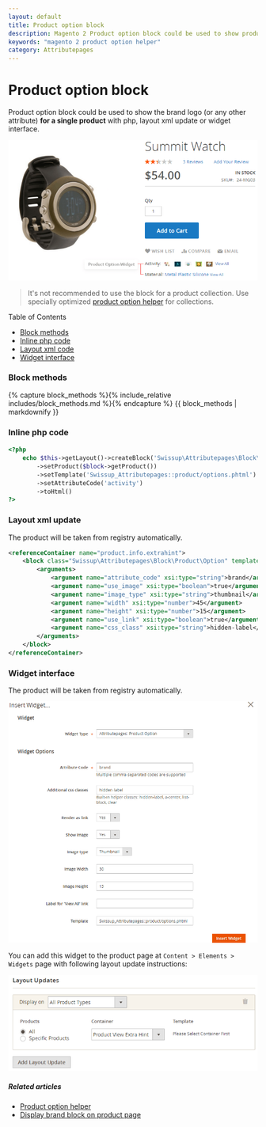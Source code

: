 ```yaml
---
layout: default
title: Product option block
description: Magento 2 Product option block could be used to show product brand logo at product page
keywords: "magento 2 product option helper"
category: Attributepages
---
```


# Product option block

Product option block could be used to show the brand logo (or any other attribute)
**for a single product** with php, layout xml update or widget interface.

![Attribute based pages frontend](/images/m2/attributepages/use-cases/activity_and_material_blocks_on_product_page.png)

> It's not recommended to use the block for a product collection. Use specially optimized
> [product option helper](/m2/extensions/attributepages/widgets-and-blocks/product-option-helper)
> for collections.

Table of Contents

- [Block methods](#block-methods)
- [Inline php code](#inline-php-code)
- [Layout xml code](#layout-xml-update)
- [Widget interface](#widget-interface)

### Block methods

{% capture block_methods %}{% include_relative includes/block_methods.md %}{% endcapture %}
{{ block_methods | markdownify }}

### Inline php code

```php
<?php
    echo $this->getLayout()->createBlock('Swissup\Attributepages\Block\Product\Option')
        ->setProduct($block->getProduct())
        ->setTemplate('Swissup_Attributepages::product/options.phtml')
        ->setAttributeCode('activity')
        ->toHtml()
?>
```

### Layout xml update

The product will be taken from registry automatically.

```xml
<referenceContainer name="product.info.extrahint">
    <block class="Swissup\Attributepages\Block\Product\Option" template="Swissup_Attributepages::product/options.phtml" name="attributepage_brand">
        <arguments>
            <argument name="attribute_code" xsi:type="string">brand</argument>
            <argument name="use_image" xsi:type="boolean">true</argument>
            <argument name="image_type" xsi:type="string">thumbnail</argument>
            <argument name="width" xsi:type="number">45</argument>
            <argument name="height" xsi:type="number">15</argument>
            <argument name="use_link" xsi:type="boolean">true</argument>
            <argument name="css_class" xsi:type="string">hidden-label</argument>
        </arguments>
    </block>
</referenceContainer>
```

### Widget interface

The product will be taken from registry automatically.

![Widget popup](/images/m2/attributepages/widgets-and-blocks/widget.png)

You can add this widget to the product page at `Content > Elements > Widgets` page with
following layout update instructions:

![Layout update instructions](/images/m2/attributepages/widgets-and-blocks/cms_widget_layout_updates.png)

##### Related articles

- [Product option helper](/m2/extensions/attributepages/widgets-and-blocks/product-option-helper/)
- [Display brand block on product page](/m2/extensions/attributepages/use-cases/brand-block-on-product-page/#inline-block-directive)
